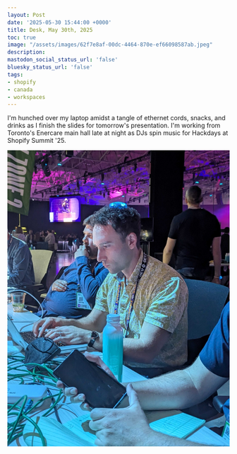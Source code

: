 ```yaml
---
layout: Post
date: '2025-05-30 15:44:00 +0000'
title: Desk, May 30th, 2025
toc: true
image: "/assets/images/62f7e8af-00dc-4464-870e-ef66098587ab.jpeg"
description:
mastodon_social_status_url: 'false'
bluesky_status_url: 'false'
tags:
- shopify
- canada
- workspaces
---
```



I'm hunched over my laptop amidst a tangle of ethernet cords, snacks, and drinks as I finish the slides for tomorrow's presentation. I'm working from Toronto's Enercare main hall late at night as DJs spin music for Hackdays at Shopify Summit '25.

![Josh working](/assets/images/62f7e8af-00dc-4464-870e-ef66098587ab.jpeg)
